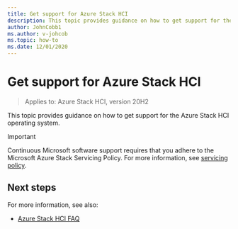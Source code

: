 ```yaml
---
title: Get support for Azure Stack HCI
description: This topic provides guidance on how to get support for the Azure Stack HCI operating system.
author: JohnCobb1
ms.author: v-johcob
ms.topic: how-to
ms.date: 12/01/2020
---
```


# Get support for Azure Stack HCI

>Applies to: Azure Stack HCI, version 20H2

This topic provides guidance on how to get support for the Azure Stack HCI operating system.

   >[!IMPORTANT]
   > Continuous Microsoft software support requires that you adhere to the Microsoft Azure Stack Servicing Policy. For more information, see [servicing policy](https://docs.microsoft.com/azure-stack/operator/azure-stack-servicing-policy?view=azs-2005).

## Next steps
For more information, see also:
- [Azure Stack HCI FAQ](./faq)
